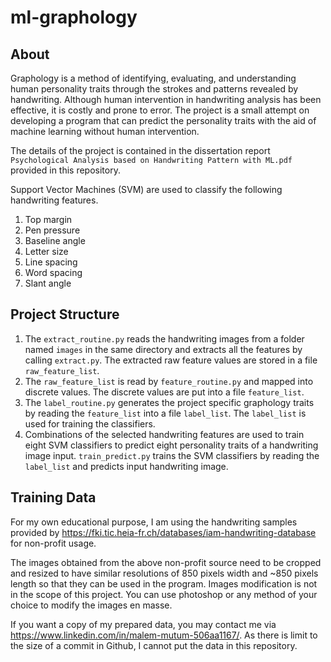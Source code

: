 # ml-graphology

## About
Graphology is a method of identifying, evaluating, and understanding human personality traits through the strokes and patterns revealed by handwriting.
Although human intervention in handwriting analysis has been effective, it is costly and prone to error. The project is a small attempt on developing a program that can predict the personality traits with the aid of machine learning without human intervention.

The details of the project is contained in the dissertation report `Psychological Analysis based on Handwriting Pattern with ML.pdf` provided in this repository.

Support Vector Machines (SVM) are used to classify the following handwriting features.
1. Top margin
2. Pen pressure
3. Baseline angle
4. Letter size
5. Line spacing
6. Word spacing
7. Slant angle

## Project Structure
1. The `extract_routine.py` reads the handwriting images from a folder named `images` in the same directory and extracts all the features by calling `extract.py`. The extracted raw feature values are stored in a file `raw_feature_list`.
2. The `raw_feature_list` is read by `feature_routine.py` and mapped into discrete values. The discrete values are put into a file `feature_list`.
3. The `label_routine.py` generates the project specific graphology traits by reading the `feature_list` into a file `label_list`. The `label_list` is used for training the classifiers.
4. Combinations of the selected handwriting features are used to train eight SVM classifiers to predict eight personality traits of a handwriting image input. `train_predict.py` trains the SVM classifiers by reading the `label_list` and predicts input handwriting image.

## Training Data
For my own educational purpose, I am using the handwriting samples provided by https://fki.tic.heia-fr.ch/databases/iam-handwriting-database for non-profit usage.

The images obtained from the above non-profit source need to be cropped and resized to have similar resolutions of 850 pixels width and ~850 pixels length so that they can be used in the program. Images modification is not in the scope of this project. You can use photoshop or any method of your choice to modify the images en masse.

If you want a copy of my prepared data, you may contact me via https://www.linkedin.com/in/malem-mutum-506aa1167/.
As there is limit to the size of a commit in Github, I cannot put the data in this repository.